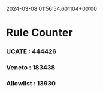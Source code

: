 2024-03-08 01:56:54.601104+00:00
# Rule Counter 
 ### UCATE : 444426

 ### Veneto : 183438

 ### Allowlist : 13930